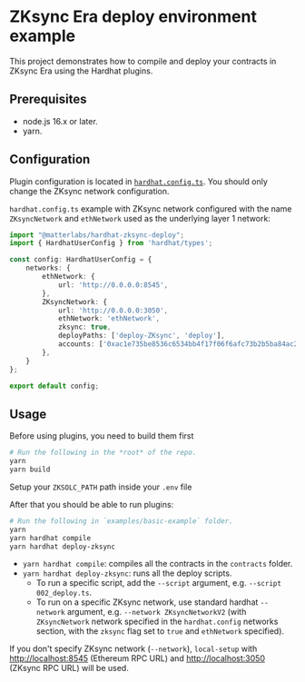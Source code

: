 # ZKsync Era deploy environment example

This project demonstrates how to compile and deploy your contracts in ZKsync Era using the Hardhat plugins.

## Prerequisites

- node.js 16.x or later.
- yarn.

## Configuration

Plugin configuration is located in [`hardhat.config.ts`](./hardhat.config.ts).
You should only change the ZKsync network configuration.

`hardhat.config.ts` example with ZKsync network configured with the name `ZKsyncNetwork` and `ethNetwork` used as the underlying layer 1 network:
```ts
import "@matterlabs/hardhat-zksync-deploy";
import { HardhatUserConfig } from 'hardhat/types';

const config: HardhatUserConfig = {
    networks: {
        ethNetwork: {
            url: 'http://0.0.0.0:8545',
        },
        ZKsyncNetwork: {
            url: 'http://0.0.0.0:3050',
            ethNetwork: 'ethNetwork',
            zksync: true,
            deployPaths: ['deploy-ZKsync', 'deploy'],
            accounts: ['0xac1e735be8536c6534bb4f17f06f6afc73b2b5ba84ac2cfb12f7461b20c0bbe3', '0x28a574ab2de8a00364d5dd4b07c4f2f574ef7fcc2a86a197f65abaec836d1959'],
        },
    }
};

export default config;
```

## Usage

Before using plugins, you need to build them first

```sh
# Run the following in the *root* of the repo.
yarn
yarn build
```
Setup your `ZKSOLC_PATH` path inside your `.env` file

After that you should be able to run plugins:

```sh
# Run the following in `examples/basic-example` folder.
yarn
yarn hardhat compile
yarn hardhat deploy-zksync
```

- `yarn hardhat compile`: compiles all the contracts in the `contracts` folder.
- `yarn hardhat deploy-zksync`: runs all the deploy scripts.
    - To run a specific script, add the `--script` argument, e.g. `--script 002_deploy.ts`.
    - To run on a specific ZKsync network, use standard hardhat `--network` argument, e.g. `--network ZKsyncNetworkV2`
    (with `ZKsyncNetwork` network specified in the `hardhat.config` networks section, with the `zksync` flag set to `true` and `ethNetwork` specified).

If you don't specify ZKsync network (`--network`), `local-setup` with <http://localhost:8545> (Ethereum RPC URL) and <http://localhost:3050> (ZKsync RPC URL) will be used.
